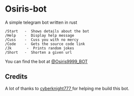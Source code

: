 # Osiris-bot
A simple telegram bot written in rust

```
/Start   -  Shows details about the bot
/Help    -  Display help message
/Cuss    -  Cuss you with no mercy
/Code    -  Gets the source code link
/Jk       -  Prints random jokes
/Short   -  Shorten a given url
```

You can find the bot at  [@Osiris9999_BOT](https://t.me/Osiris9999_BOT)
## Credits

A lot of thanks to [cyberknight777 ](https://github.com/cyberknight777) for helping me build this bot.
